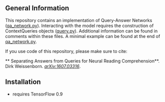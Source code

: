 ## General Information

This repository contains an implementation of Query-Answer Networks ([qa_network.py](./qa_network.py)). Interacting with the model
requires the construction of ContextQueries objects ([query.py](./query.py)). Additional information can be found in comments 
within these files. A minimal example can be found at the end of [qa_network.py](./qa_network.py#L531).

If you use code of this repository, please make sure to cite:

** Separating Answers from Queries for Neural Reading Comprehension**. Dirk Weissenborn. [*arXiv:1607.03316*](http://arxiv.org/abs/1607.03316).

## Installation


* requires TensorFlow 0.9
